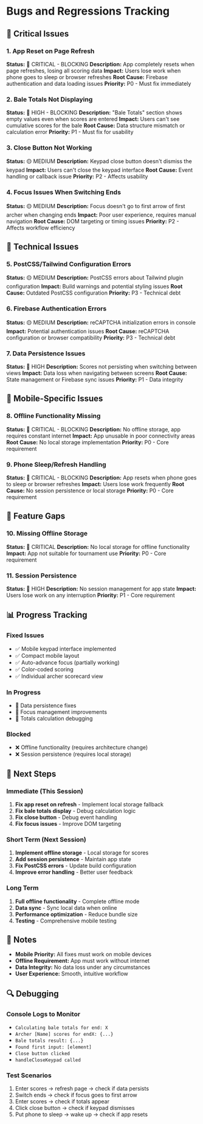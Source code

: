 # Bugs and Regressions Tracking

## 🚨 Critical Issues

### 1. App Reset on Page Refresh
**Status:** 🔴 CRITICAL - BLOCKING
**Description:** App completely resets when page refreshes, losing all scoring data
**Impact:** Users lose work when phone goes to sleep or browser refreshes
**Root Cause:** Firebase authentication and data loading issues
**Priority:** P0 - Must fix immediately

### 2. Bale Totals Not Displaying
**Status:** 🔴 HIGH - BLOCKING
**Description:** "Bale Totals" section shows empty values even when scores are entered
**Impact:** Users can't see cumulative scores for the bale
**Root Cause:** Data structure mismatch or calculation error
**Priority:** P1 - Must fix for usability

### 3. Close Button Not Working
**Status:** 🟡 MEDIUM
**Description:** Keypad close button doesn't dismiss the keypad
**Impact:** Users can't close the keypad interface
**Root Cause:** Event handling or callback issue
**Priority:** P2 - Affects usability

### 4. Focus Issues When Switching Ends
**Status:** 🟡 MEDIUM
**Description:** Focus doesn't go to first arrow of first archer when changing ends
**Impact:** Poor user experience, requires manual navigation
**Root Cause:** DOM targeting or timing issues
**Priority:** P2 - Affects workflow efficiency

## 🔧 Technical Issues

### 5. PostCSS/Tailwind Configuration Errors
**Status:** 🟡 MEDIUM
**Description:** PostCSS errors about Tailwind plugin configuration
**Impact:** Build warnings and potential styling issues
**Root Cause:** Outdated PostCSS configuration
**Priority:** P3 - Technical debt

### 6. Firebase Authentication Errors
**Status:** 🟡 MEDIUM
**Description:** reCAPTCHA initialization errors in console
**Impact:** Potential authentication issues
**Root Cause:** reCAPTCHA configuration or browser compatibility
**Priority:** P3 - Technical debt

### 7. Data Persistence Issues
**Status:** 🔴 HIGH
**Description:** Scores not persisting when switching between views
**Impact:** Data loss when navigating between screens
**Root Cause:** State management or Firebase sync issues
**Priority:** P1 - Data integrity

## 📱 Mobile-Specific Issues

### 8. Offline Functionality Missing
**Status:** 🔴 CRITICAL - BLOCKING
**Description:** No offline storage, app requires constant internet
**Impact:** App unusable in poor connectivity areas
**Root Cause:** No local storage implementation
**Priority:** P0 - Core requirement

### 9. Phone Sleep/Refresh Handling
**Status:** 🔴 CRITICAL - BLOCKING
**Description:** App resets when phone goes to sleep or browser refreshes
**Impact:** Users lose work frequently
**Root Cause:** No session persistence or local storage
**Priority:** P0 - Core requirement

## 🎯 Feature Gaps

### 10. Missing Offline Storage
**Status:** 🔴 CRITICAL
**Description:** No local storage for offline functionality
**Impact:** App not suitable for tournament use
**Priority:** P0 - Core requirement

### 11. Session Persistence
**Status:** 🔴 HIGH
**Description:** No session management for app state
**Impact:** Users lose work on any interruption
**Priority:** P1 - Core requirement

## 📊 Progress Tracking

### Fixed Issues
- ✅ Mobile keypad interface implemented
- ✅ Compact mobile layout
- ✅ Auto-advance focus (partially working)
- ✅ Color-coded scoring
- ✅ Individual archer scorecard view

### In Progress
- 🔄 Data persistence fixes
- 🔄 Focus management improvements
- 🔄 Totals calculation debugging

### Blocked
- ❌ Offline functionality (requires architecture change)
- ❌ Session persistence (requires local storage)

## 🚀 Next Steps

### Immediate (This Session)
1. **Fix app reset on refresh** - Implement local storage fallback
2. **Fix bale totals display** - Debug calculation logic
3. **Fix close button** - Debug event handling
4. **Fix focus issues** - Improve DOM targeting

### Short Term (Next Session)
1. **Implement offline storage** - Local storage for scores
2. **Add session persistence** - Maintain app state
3. **Fix PostCSS errors** - Update build configuration
4. **Improve error handling** - Better user feedback

### Long Term
1. **Full offline functionality** - Complete offline mode
2. **Data sync** - Sync local data when online
3. **Performance optimization** - Reduce bundle size
4. **Testing** - Comprehensive mobile testing

## 📝 Notes

- **Mobile Priority:** All fixes must work on mobile devices
- **Offline Requirement:** App must work without internet
- **Data Integrity:** No data loss under any circumstances
- **User Experience:** Smooth, intuitive workflow

## 🔍 Debugging

### Console Logs to Monitor
- `Calculating bale totals for end: X`
- `Archer [Name] scores for endX: {...}`
- `Bale totals result: {...}`
- `Found first input: [element]`
- `Close button clicked`
- `handleCloseKeypad called`

### Test Scenarios
1. Enter scores → refresh page → check if data persists
2. Switch ends → check if focus goes to first arrow
3. Enter scores → check if totals appear
4. Click close button → check if keypad dismisses
5. Put phone to sleep → wake up → check if app resets 